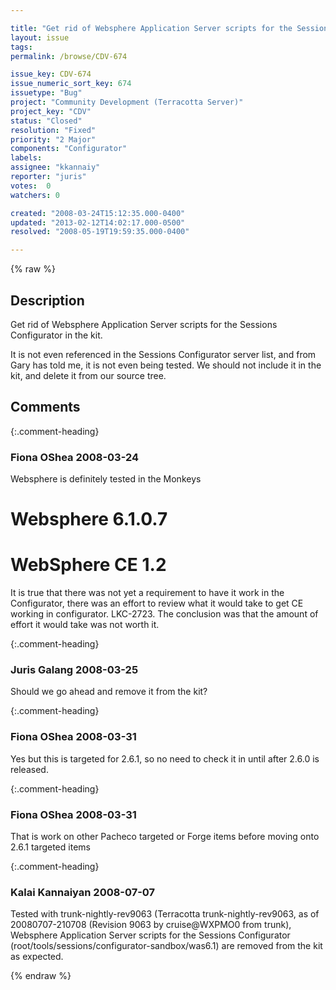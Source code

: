 ```yaml
---

title: "Get rid of Websphere Application Server scripts for the Sessions Configurator in the kit."
layout: issue
tags: 
permalink: /browse/CDV-674

issue_key: CDV-674
issue_numeric_sort_key: 674
issuetype: "Bug"
project: "Community Development (Terracotta Server)"
project_key: "CDV"
status: "Closed"
resolution: "Fixed"
priority: "2 Major"
components: "Configurator"
labels: 
assignee: "kkannaiy"
reporter: "juris"
votes:  0
watchers: 0

created: "2008-03-24T15:12:35.000-0400"
updated: "2013-02-12T14:02:17.000-0500"
resolved: "2008-05-19T19:59:35.000-0400"

---
```




{% raw %}



## Description

<div markdown="1" class="description">

Get rid of Websphere Application Server scripts for the Sessions Configurator in the kit.

It is not even referenced in the Sessions Configurator server list, and from Gary has told me, it is not even being tested.
We should not include it in the kit, and delete it from our source tree.


</div>

## Comments


{:.comment-heading}
### **Fiona OShea** <span class="date">2008-03-24</span>

<div markdown="1" class="comment">

Websphere is definitely tested in the Monkeys
# Websphere 6.1.0.7
# WebSphere CE 1.2


It is true that there was not yet a requirement to have it work in the Configurator, there was an effort to review what it would take to get CE working in configurator. LKC-2723. 
The conclusion was that the amount of effort it would take was not worth it.



</div>


{:.comment-heading}
### **Juris Galang** <span class="date">2008-03-25</span>

<div markdown="1" class="comment">

Should we go ahead and remove it from the kit?

</div>


{:.comment-heading}
### **Fiona OShea** <span class="date">2008-03-31</span>

<div markdown="1" class="comment">

Yes but this is targeted for 2.6.1, so  no need to check it in until after 2.6.0 is released.


</div>


{:.comment-heading}
### **Fiona OShea** <span class="date">2008-03-31</span>

<div markdown="1" class="comment">

That is work on other Pacheco targeted or Forge items before moving onto 2.6.1 targeted items

</div>


{:.comment-heading}
### **Kalai Kannaiyan** <span class="date">2008-07-07</span>

<div markdown="1" class="comment">

Tested with trunk-nightly-rev9063 (Terracotta trunk-nightly-rev9063, as of 20080707-210708 (Revision 9063 by cruise@WXPMO0 from trunk), 
Websphere Application Server scripts for the Sessions Configurator 
(root/tools/sessions/configurator-sandbox/was6.1) are removed from the kit as expected.


</div>



{% endraw %}
